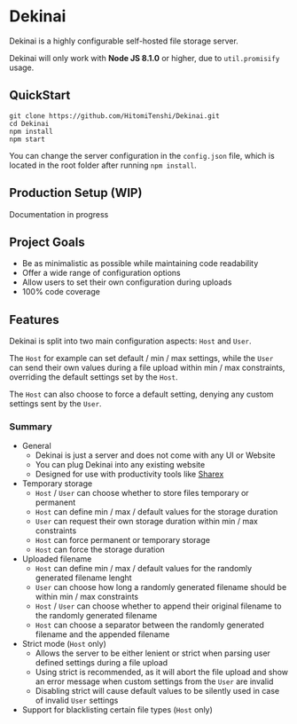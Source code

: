 # Dekinai
Dekinai is a highly configurable self-hosted file storage server.

Dekinai will only work with **Node JS 8.1.0** or higher, due to `util.promisify` usage.

## QuickStart
```
git clone https://github.com/HitomiTenshi/Dekinai.git
cd Dekinai
npm install
npm start
```

You can change the server configuration in the `config.json` file, which is located in the root folder after running `npm install`.

## Production Setup (WIP)
Documentation in progress

## Project Goals
- Be as minimalistic as possible while maintaining code readability
- Offer a wide range of configuration options
- Allow users to set their own configuration during uploads
- 100% code coverage

## Features
Dekinai is split into two main configuration aspects: `Host` and `User`.

The `Host` for example can set default / min / max settings, while the `User` can send their own values during a file upload within min / max constraints, overriding the default settings set by the `Host`.

The `Host` can also choose to force a default setting, denying any custom settings sent by the `User`.

### Summary
- General
  - Dekinai is just a server and does not come with any UI or Website
  - You can plug Dekinai into any existing website
  - Designed for use with productivity tools like [Sharex](https://getsharex.com/)
- Temporary storage
  - `Host` / `User` can choose whether to store files temporary or permanent
  - `Host` can define min / max / default values for the storage duration
  - `User` can request their own storage duration within min / max constraints
  - `Host` can force permanent or temporary storage
  - `Host` can force the storage duration
- Uploaded filename
  - `Host` can define min / max / default values for the randomly generated filename lenght
  - `User` can choose how long a randomly generated filename should be within min / max constraints
  - `Host` / `User` can choose whether to append their original filename to the randomly generated filename
  - `Host` can choose a separator between the randomly generated filename and the appended filename
- Strict mode (`Host` only)
  - Allows the server to be either lenient or strict when parsing user defined settings during a file upload
  - Using strict is recommended, as it will abort the file upload and show an error message when custom settings from the `User` are invalid
  - Disabling strict will cause default values to be silently used in case of invalid `User` settings
- Support for blacklisting certain file types (`Host` only)
